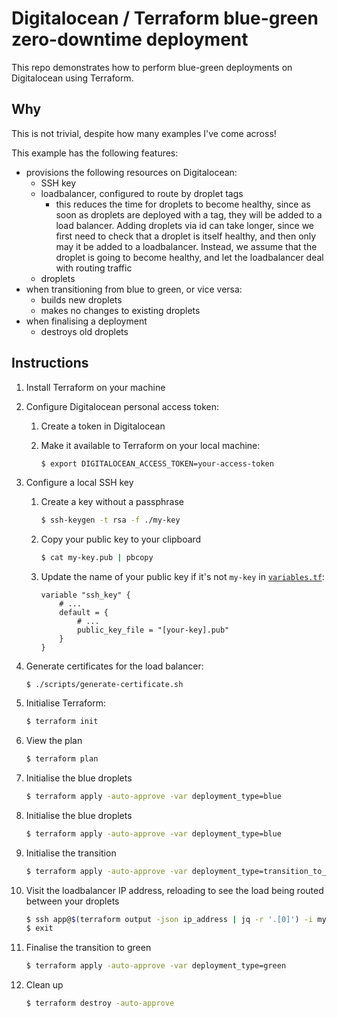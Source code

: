 # Digitalocean / Terraform blue-green zero-downtime deployment

This repo demonstrates how to perform blue-green deployments on Digitalocean using
Terraform.

## Why

This is not trivial, despite how many examples I've come across!

This example has the following features:

- provisions the following resources on Digitalocean:
    - SSH key
    - loadbalancer, configured to route by droplet tags
        - this reduces the time for droplets to become healthy, since as soon as
            droplets are deployed with a tag, they will be added to a load
            balancer. Adding droplets via id can take longer, since we first
            need to check that a droplet is itself healthy, and then only may it
            be added to a loadbalancer. Instead, we assume that the droplet is
            going to become healthy, and let the loadbalancer deal with routing
            traffic
    - droplets
- when transitioning from blue to green, or vice versa:
    - builds new droplets
    - makes no changes to existing droplets
- when finalising a deployment
    - destroys old droplets

## Instructions

1. Install Terraform on your machine
1. Configure Digitalocean personal access token:
    1. Create a token in Digitalocean
    1. Make it available to Terraform on your local machine:

        ```bash
        $ export DIGITALOCEAN_ACCESS_TOKEN=your-access-token
        ```
1. Configure a local SSH key
    1. Create a key without a passphrase

        ```bash
        $ ssh-keygen -t rsa -f ./my-key
        ```
    2. Copy your public key to your clipboard

        ```bash
        $ cat my-key.pub | pbcopy
        ```
    3. Update the name of your public key if it's not `my-key` in
       [`variables.tf`](./variables.tf):

        ```hcl
        variable "ssh_key" {
            # ...
            default = {
                # ...
                public_key_file = "[your-key].pub"
            }
        }
        ```
1. Generate certificates for the load balancer:
    ```shell
    $ ./scripts/generate-certificate.sh
    ```
1. Initialise Terraform:

    ```bash
    $ terraform init
    ```
1. View the plan

    ```bash
    $ terraform plan
    ```
1. Initialise the blue droplets

    ```bash
    $ terraform apply -auto-approve -var deployment_type=blue
    ```
1. Initialise the blue droplets

    ```bash
    $ terraform apply -auto-approve -var deployment_type=blue
    ```
1. Initialise the transition

    ```bash
    $ terraform apply -auto-approve -var deployment_type=transition_to_green
    ```
1. Visit the loadbalancer IP address, reloading to see the load being routed
   between your droplets

    ```bash
    $ ssh app@$(terraform output -json ip_address | jq -r '.[0]') -i my-key
    $ exit
    ```
1. Finalise the transition to green

    ```bash
    $ terraform apply -auto-approve -var deployment_type=green
    ```
1. Clean up

    ```bash
    $ terraform destroy -auto-approve
    ```
